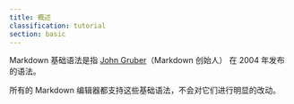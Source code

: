 ```yaml
---
title: 概述
classification: tutorial
section: basic
---
```


Markdown 基础语法是指 [John Gruber][markdownCreator]（Markdown 创始人） 在 2004 年发布的语法。

所有的 Markdown 编辑器都支持这些基础语法，不会对它们进行明显的改动。


[markdownCreator]: "https://daringfireball.net/projects/markdown/"